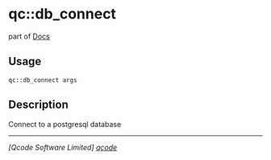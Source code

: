 qc::db_connect
==============

part of [Docs](.)

Usage
-----
`qc::db_connect args`

Description
-----------
Connect to a postgresql database

----------------------------------
*[Qcode Software Limited] [qcode]*

[qcode]: http://www.qcode.co.uk "Qcode Software"